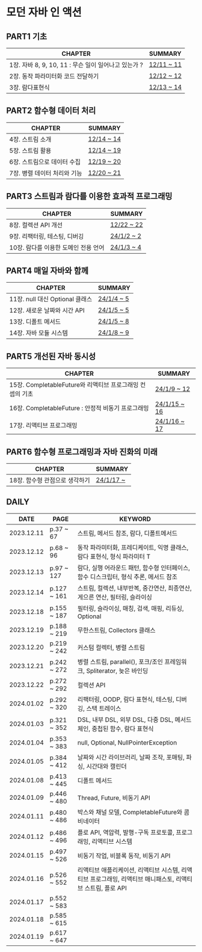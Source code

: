 # 모던 자바 인 액션

## PART1 기초
| **CHAPTER**                              | **SUMMARY**                                                                                           |
|------------------------------------------|-------------------------------------------------------------------------------------------------------|
| 1장. 자바  8, 9, 10, 11 :  무슨 일이 일어나고 있는가 ? | [12/11 ~ 11](https://github.com/crystalYoo99/java/blob/main/modern-java-in-action/chap01/Chapter1.md) |
| 2장. 동작 파라미터화 코드 전달하기                     | [12/12 ~ 12](https://github.com/crystalYoo99/java/blob/main/modern-java-in-action/chap02/Chapter2.md) |
| 3장. 람다표현식                                | [12/13 ~ 14](https://github.com/crystalYoo99/java/blob/main/modern-java-in-action/chap03/Chapter3.md) |

## PART2 함수형 데이터 처리
| **CHAPTER**                              | **SUMMARY**                                                                                           |
|------------------------------------------|-------------------------------------------------------------------------------------------------------|
| 4장. 스트림 소개                               | [12/14 ~ 14](https://github.com/crystalYoo99/java/blob/main/modern-java-in-action/chap04/Chapter4.md) |
| 5장. 스트림 활용                               | [12/14 ~ 19](https://github.com/crystalYoo99/java/blob/main/modern-java-in-action/chap05/Chapter5.md) |
| 6장. 스트림으로 데이터 수집                         | [12/19 ~ 20](https://github.com/crystalYoo99/java/blob/main/modern-java-in-action/chap06/Chapter6.md) |
| 7장. 병렬 데이터 처리와 기능                        | [12/20 ~ 21](https://github.com/crystalYoo99/java/blob/main/modern-java-in-action/chap07/Chapter7.md)  |

## PART3 스트림과 람다를 이용한 효과적 프로그래밍
| **CHAPTER**         | **SUMMARY**                                                                                            |
|---------------------|--------------------------------------------------------------------------------------------------------|
| 8장. 컬렉션 API 개선      | [12/22 ~ 22](https://github.com/crystalYoo99/java/blob/main/modern-java-in-action/chap08/Chapter8.md)  |
| 9장. 리팩터링, 테스팅, 디버깅  | [24/1/2 ~ 2](https://github.com/crystalYoo99/java/blob/main/modern-java-in-action/chap09/Chapter9.md)  |
| 10장. 람다를 이용한 도메인 전용 언어 | [24/1/3 ~ 4](https://github.com/crystalYoo99/java/blob/main/modern-java-in-action/chap10/Chapter10.md) |

## PART4 매일 자바와 함께
| **CHAPTER**               | **SUMMARY**                                                                                            |
|---------------------------|--------------------------------------------------------------------------------------------------------|
| 11장. null 대신 Optional 클래스 | [24/1/4 ~ 5](https://github.com/crystalYoo99/java/blob/main/modern-java-in-action/chap11/Chapter11.md) |
| 12장. 새로운 날짜와 시간 API       | [24/1/5 ~ 5](https://github.com/crystalYoo99/java/blob/main/modern-java-in-action/chap12/Chapter12.md) |
| 13장. 디폴트 메서드              | [24/1/5 ~ 8](https://github.com/crystalYoo99/java/blob/main/modern-java-in-action/chap13/Chapter13.md) |
| 14장. 자바 모듈 시스템            | [24/1/8 ~ 9](https://github.com/crystalYoo99/java/blob/main/modern-java-in-action/chap14/Chapter14.md) |

## PART5 개선된 자바 동시성
| **CHAPTER**                              | **SUMMARY**                                                                                              |
|------------------------------------------|----------------------------------------------------------------------------------------------------------|
| 15장. CompletableFuture와 리액티브 프로그래밍 컨셉의 기초 | [24/1/9 ~ 12](https://github.com/crystalYoo99/java/blob/main/modern-java-in-action/chap15/Chapter15.md)  |
| 16장. CompletableFuture : 안정적 비동기 프로그래밍   | [24/1/15 ~ 16](https://github.com/crystalYoo99/java/blob/main/modern-java-in-action/chap16/Chapter16.md) |
| 17장. 리액티브 프로그래밍    | [24/1/16 ~ 17](https://github.com/crystalYoo99/java/blob/main/modern-java-in-action/chap17/Chapter17.md) |

## PART6 함수형 프로그래밍과 자바 진화의 미래
| **CHAPTER**    | **SUMMARY**                                                                                            |
|----------------|--------------------------------------------------------------------------------------------------------|
| 18장. 함수형 관점으로 생각하기 | [24/1/17 ~ ](https://github.com/crystalYoo99/java/blob/main/modern-java-in-action/chap18/Chapter18.md) |


## DAILY
| **DATE**   | **PAGE**    | **KEYWORD**                                                     |
|------------|-------------|-----------------------------------------------------------------|
| 2023.12.11 | p.37 ~ 67   | 스트림, 메서드 참조, 람다, 디폴트메서드                                         |
| 2023.12.12 | p.68 ~ 96   | 동작 파라미터화, 프레디케이트, 익명 클래스, 람다 표현식, 형식 파라미터 T                     |
| 2023.12.13 | p.97 ~ 127  | 람다, 실행 어라운드 패턴, 함수형 인터페이스, 함수 디스크립터, 형식 추론, 메서드 참조              |
| 2023.12.14 | p.127 ~ 161 | 스트림, 컬렉션, 내부반복, 중간연산, 최종연산, 게으른 연산, 필터링, 슬라이싱                   |
| 2023.12.18 | p.155 ~ 187 | 필터링, 슬라이싱, 매칭, 검색, 매핑, 리듀싱, Optional                            |
| 2023.12.19 | p.188 ~ 219 | 무한스트림, Collectors 클래스                                           |
| 2023.12.20 | p.219 ~ 242 | 커스텀 컬렉터, 병렬 스트림                                                 |
| 2023.12.21 | p.242 ~ 272 | 병렬 스트림, parallel(), 포크/조인 프레임워크, Spliterator, 늦은 바인딩            |
| 2023.12.22 | p.272 ~ 292 | 컬렉션 API                                                         |
| 2024.01.02 | p.292 ~ 320 | 리팩터링, OODP, 람다 표현식, 테스팅, 디버깅, 스택 트레이스                           |
| 2024.01.03 | p.321 ~ 352 | DSL, 내부 DSL, 외부 DSL, 다중 DSL, 메서드 체인, 중첩된 함수, 람다 표현식             |
| 2024.01.04 | p.353 ~ 383 | null, Optional, NullPointerException                            |
| 2024.01.05 | p.384 ~ 412 | 날짜와 시간 라이브러리, 날짜 조작, 포매팅, 파싱, 시간대와 캘린더                          |
| 2024.01.08 | p.413 ~ 445 | 디폴트 메서드                                                         |
| 2024.01.09 | p.446 ~ 480 | Thread, Future, 비동기 API                                         |
| 2024.01.11 | p.480 ~ 486 | 박스와 채널 모델, CompletableFuture와 콤비네이터                             |
| 2024.01.12 | p.486 ~ 496 | 플로 API, 역압력, 발행-구독 프로토콜, 프로그래밍, 리액티브 시스템                        |
| 2024.01.15 | p.497 ~ 526 | 비동기 작업, 비블록 동작, 비동기 API                                         |
| 2024.01.16 | p.526 ~ 552 | 리액티브 애플리케이션, 리액티브 시스템, 리액티브 프로그래밍, 리액티브 매니패스토, 리액티브 스트림, 플로 API |
| 2024.01.17 | p.552 ~ 583 |                                                                 |
| 2024.01.18 | p.585 ~ 615 |                                                                 |
| 2024.01.19 | p.617 ~ 647 |                                                                 |


